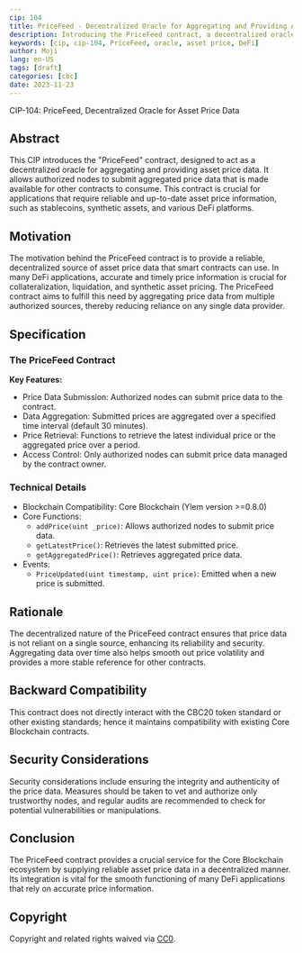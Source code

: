 ```yaml
---
cip: 104
title: PriceFeed - Decentralized Oracle for Aggregating and Providing Asset Price Data
description: Introducing the PriceFeed contract, a decentralized oracle for aggregating and providing asset price data.
keywords: [cip, cip-104, PriceFeed, oracle, asset price, DeFi]
author: Moji
lang: en-US
tags: [draft]
categories: [cbc]
date: 2023-11-23
---
```


CIP-104: PriceFeed, Decentralized Oracle for Asset Price Data

<!--truncate-->

## Abstract

This CIP introduces the "PriceFeed" contract, designed to act as a decentralized oracle for aggregating and providing asset price data. It allows authorized nodes to submit aggregated price data that is made available for other contracts to consume. This contract is crucial for applications that require reliable and up-to-date asset price information, such as stablecoins, synthetic assets, and various DeFi platforms.

## Motivation

The motivation behind the PriceFeed contract is to provide a reliable, decentralized source of asset price data that smart contracts can use. In many DeFi applications, accurate and timely price information is crucial for collateralization, liquidation, and synthetic asset pricing. The PriceFeed contract aims to fulfill this need by aggregating price data from multiple authorized sources, thereby reducing reliance on any single data provider.

## Specification

### The PriceFeed Contract

**Key Features:**

- Price Data Submission: Authorized nodes can submit price data to the contract.
- Data Aggregation: Submitted prices are aggregated over a specified time interval (default 30 minutes).
- Price Retrieval: Functions to retrieve the latest individual price or the aggregated price over a period.
- Access Control: Only authorized nodes can submit price data managed by the contract owner.

### Technical Details

- Blockchain Compatibility: Core Blockchain (Ylem version >=0.8.0)
- Core Functions:
  - `addPrice(uint _price)`: Allows authorized nodes to submit price data.
  - `getLatestPrice()`: Retrieves the latest submitted price.
  - `getAggregatedPrice()`: Retrieves aggregated price data.
- Events:
  - `PriceUpdated(uint timestamp, uint price)`: Emitted when a new price is submitted.

## Rationale

The decentralized nature of the PriceFeed contract ensures that price data is not reliant on a single source, enhancing its reliability and security. Aggregating data over time also helps smooth out price volatility and provides a more stable reference for other contracts.

## Backward Compatibility

This contract does not directly interact with the CBC20 token standard or other existing standards; hence it maintains compatibility with existing Core Blockchain contracts.

## Security Considerations

Security considerations include ensuring the integrity and authenticity of the price data. Measures should be taken to vet and authorize only trustworthy nodes, and regular audits are recommended to check for potential vulnerabilities or manipulations.

## Conclusion

The PriceFeed contract provides a crucial service for the Core Blockchain ecosystem by supplying reliable asset price data in a decentralized manner. Its integration is vital for the smooth functioning of many DeFi applications that rely on accurate price information.

## Copyright

Copyright and related rights waived via [CC0](https://creativecommons.org/publicdomain/zero/1.0/).

